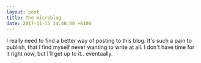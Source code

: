 ```yaml
---
layout: post
title: The microblog
date: 2017-11-15 14:40:00 +0100
---
```

I really need to find a better way of posting to this blog. It's such a pain to publish, that I find myself never wanting to write at all. I don't have time for it right now, but I'll get up to it.. eventually.